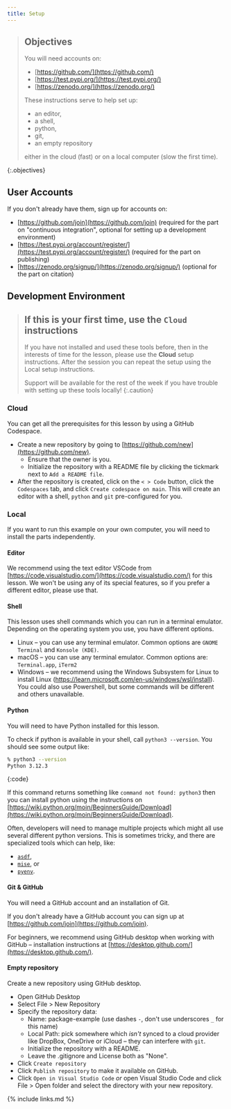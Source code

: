 ```yaml
---
title: Setup
---
```


> ## Objectives
> You will need accounts on:
> - [https://github.com/](https://github.com/)
> - [https://test.pypi.org/](https://test.pypi.org/)
> - [https://zenodo.org/](https://zenodo.org/)
>
> These instructions serve to help set up:
> - an editor,
> - a shell,
> - python,
> - git,
> - an empty repository
>
> either in the cloud (fast) or on a local computer (slow the first time).
>
{:.objectives}



## User Accounts

If you don't already have them, sign up for accounts on:

- [https://github.com/join](https://github.com/join) (required for the part on "continuous integration", optional for setting up a development environment)
- [https://test.pypi.org/account/register/](https://test.pypi.org/account/register/) (required for the part on publishing)
- [https://zenodo.org/signup/](https://zenodo.org/signup/) (optional for the part on citation)


## Development Environment

> ## If this is your first time, use the `Cloud` instructions
> If you have not installed and used these tools before, then in the interests of time for the lesson, please use the **Cloud** setup instructions. After the session you can repeat the setup using the Local setup instructions.
>
> Support will be available for the rest of the week if you have trouble with setting up these tools locally!
{:.caution}

### Cloud

You can get all the prerequisites for this lesson by using a GitHub Codespace.

- Create a new repository by going to [https://github.com/new](https://github.com/new).
  - Ensure that the owner is you.
  - Initialize the repository with a README file by clicking the tickmark next to `Add a README file`.
- After the repository is created, click on the `< > Code` button, click the `Codespaces` tab, and click `Create codespace on main`. This will create an editor with a shell, `python` and `git` pre-configured for you.

### Local

If you want to run this example on your own computer, you will need to install the parts independently.

#### Editor

We recommend using the text editor VSCode from [https://code.visualstudio.com/](https://code.visualstudio.com/) for this lesson. We won't be using any of its special features, so if you prefer a different editor, please use that.

#### Shell

This lesson uses shell commands which you can run in a terminal emulator. Depending on the operating system you use, you have different options.
- Linux – you can use any terminal emulator. Common options are `GNOME Terminal` and `Konsole (KDE)`.
- macOS – you can use any terminal emulator. Common options are: `Terminal.app`, `iTerm2`
- Windows – we recommend using the Windows Subsystem for Linux to install Linux (https://learn.microsoft.com/en-us/windows/wsl/install). You could also use Powershell, but some commands will be different and others unavailable.

#### Python

You will need to have Python installed for this lesson.

To check if python is available in your shell, call `python3 --version`. You should see some output like:

```bash
% python3 --version
Python 3.12.3
```
{:code}

If this command returns something like `command not found: python3` then you can install python using
the instructions on [https://wiki.python.org/moin/BeginnersGuide/Download](https://wiki.python.org/moin/BeginnersGuide/Download).

Often, developers will need to manage multiple projects which might all use several different python versions.
This is sometimes tricky, and there are specialized tools which can help, like:
- [`asdf`](https://asdf-vm.com/),
- [`mise`](https://mise.jdx.dev/lang/python), or
- [`pyenv`](https://github.com/pyenv/pyenv).


#### Git & GitHub

You will need a GitHub account and an installation of Git.

If you don't already have a GitHub account you can sign up at [https://github.com/join](https://github.com/join).

For beginners, we recommend using GitHub desktop when working with GitHub – installation instructions at [https://desktop.github.com/](https://desktop.github.com/).

#### Empty repository

Create a new repository using GitHub desktop.
- Open GitHub Desktop
- Select File > New Repository
- Specify the repository data:
  - Name: package-example (use dashes `-`, don't use underscores `_` for this name)
  - Local Path: pick somewhere which _isn't_ synced to a cloud provider like DropBox, OneDrive or iCloud – they can interfere with `git`.
  - Initialize the repository with a README.
  - Leave the .gitignore and License both as "None".
- Click `Create repository`
- Click `Publish repository` to make it available on GitHub.
- Click `Open in Visual Studio Code` _or_ open Visual Studio Code and click File > Open folder and select the directory with your new repository.

{% include links.md %}
